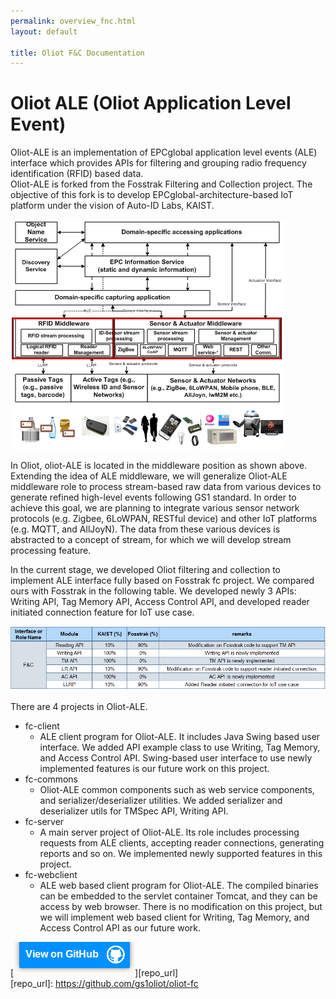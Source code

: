 ```yaml
---
permalink: overview_fnc.html
layout: default

title: Oliot F&C Documentation
---
```


Oliot ALE (Oliot Application Level Event)
========================================

Oliot-ALE is an implementation of EPCglobal application level events (ALE) interface which provides APIs for filtering and grouping radio frequency identification (RFID) based data.  
Oliot-ALE is forked from the Fosstrak Filtering and Collection project. The objective of this fork is to develop EPCglobal-architecture-based IoT platform under the vision of Auto-ID Labs, KAIST.

![thumbnail](images/ale.png)

In Oliot, oliot-ALE is located in the middleware position as shown above. Extending the idea of ALE middleware, we will generalize Oliot-ALE middleware role to process stream-based raw data from various devices to generate refined high-level events following GS1 standard. In order to achieve this goal, we are planning to integrate various sensor network protocols (e.g. Zigbee, 6LoWPAN, RESTful device) and other IoT platforms (e.g. MQTT, and AllJoyN). The data from these various devices is abstracted to a concept of stream, for which we will develop stream processing feature. 

In the current stage, we developed Oliot filtering and collection to implement ALE interface fully based on Fosstrak fc project. We compared ours with Fosstrak in the following table. We developed newly 3 APIs: Writing API, Tag Memory API, Access Control API, and developed reader initiated connection feature for IoT use case.

![thumbnail](images/fc-comparison.png)

There are 4 projects in Oliot-ALE.  

 * fc-client
   * ALE client program for Oliot-ALE. It includes Java Swing based user interface. We added API example class to use Writing, Tag Memory, and Access Control API. Swing-based user interface to use newly implemented features is our future work on this project.
 * fc-commons
   * Oliot-ALE common components such as web service components, and serializer/deserializer utilities. We added serializer and deserializer utils for TMSpec API, Writing API. 
 * fc-server
   * A main server project of Oliot-ALE. Its role includes processing requests from ALE clients, accepting reader connections, generating reports and so on. We implemented newly supported features in this project. 
 * fc-webclient
   * ALE web based client program for Oliot-ALE. The compiled binaries can be embedded to the servlet container Tomcat, and they can be access by web browser. There is no modification on this project, but we will implement web based client for Writing, Tag Memory, and Access Control API as our future work.


[![thumbnail](images/viewon.png)][repo_url]  
[repo_url]: https://github.com/gs1oliot/oliot-fc
